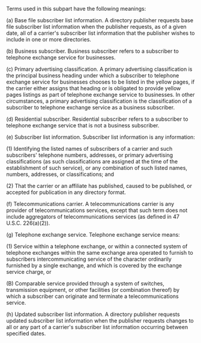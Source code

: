 Terms used in this subpart have the following meanings:

(a) Base file subscriber list information. A directory publisher requests base file subscriber list information when the publisher requests, as of a given date, all of a carrier's subscriber list information that the publisher wishes to include in one or more directories.

(b) Business subscriber. Business subscriber refers to a subscriber to telephone exchange service for businesses.

(c) Primary advertising classification. A primary advertising classification is the principal business heading under which a subscriber to telephone exchange service for businesses chooses to be listed in the yellow pages, if the carrier either assigns that heading or is obligated to provide yellow pages listings as part of telephone exchange service to businesses. In other circumstances, a primary advertising classification is the classification of a subscriber to telephone exchange service as a business subscriber.

(d) Residential subscriber. Residential subscriber refers to a subscriber to telephone exchange service that is not a business subscriber.

(e) Subscriber list information. Subscriber list information is any information:

(1) Identifying the listed names of subscribers of a carrier and such subscribers' telephone numbers, addresses, or primary advertising classifications (as such classifications are assigned at the time of the establishment of such service), or any combination of such listed names, numbers, addresses, or classifications; and

(2) That the carrier or an affiliate has published, caused to be published, or accepted for publication in any directory format.

(f) Telecommunications carrier. A telecommunications carrier is any provider of telecommunications services, except that such term does not include aggregators of telecommunications services (as defined in 47 U.S.C. 226(a)(2)).

(g) Telephone exchange service. Telephone exchange service means:

(1) Service within a telephone exchange, or within a connected system of telephone exchanges within the same exchange area operated to furnish to subscribers intercommunicating service of the character ordinarily furnished by a single exchange, and which is covered by the exchange service charge, or

(B) Comparable service provided through a system of switches, transmission equipment, or other facilities (or combination thereof) by which a subscriber can originate and terminate a telecommunications service.

(h) Updated subscriber list information. A directory publisher requests updated subscriber list information when the publisher requests changes to all or any part of a carrier's subscriber list information occurring between specified dates.

